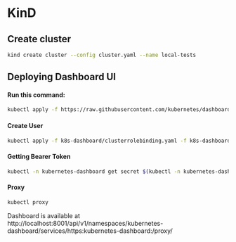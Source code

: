 # KinD
## Create cluster

```sh
kind create cluster --config cluster.yaml --name local-tests
```

## Deploying Dashboard UI

#### Run this command:

```sh
kubectl apply -f https://raw.githubusercontent.com/kubernetes/dashboard/v2.0.0/aio/deploy/recommended.yaml
```

#### Create User

```sh
kubectl apply -f k8s-dashboard/clusterrolebinding.yaml -f k8s-dashboard/service-account.yaml
```

#### Getting Bearer Token
```sh
kubectl -n kubernetes-dashboard get secret $(kubectl -n kubernetes-dashboard get sa/admin-user -o jsonpath="{.secrets[0].name}") -o go-template="{{.data.token | base64decode}}"
```

#### Proxy

```sh
kubectl proxy
```

Dashboard is available at http://localhost:8001/api/v1/namespaces/kubernetes-dashboard/services/https:kubernetes-dashboard:/proxy/